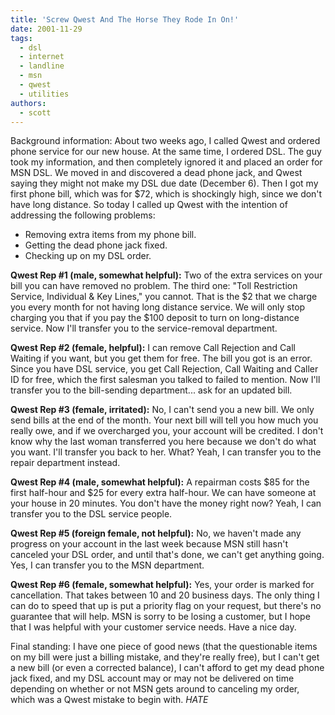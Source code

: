 ```yaml
---
title: 'Screw Qwest And The Horse They Rode In On!'
date: 2001-11-29
tags:
  - dsl
  - internet
  - landline
  - msn
  - qwest
  - utilities
authors:
  - scott
---
```


Background information: About two weeks ago, I called Qwest and ordered phone service for our new house. At the same time, I ordered DSL. The guy took my information, and then completely ignored it and placed an order for MSN DSL. We moved in and discovered a dead phone jack, and Qwest saying they might not make my DSL due date (December 6). Then I got my first phone bill, which was for $72, which is shockingly high, since we don't have long distance. So today I called up Qwest with the intention of addressing the following problems:

- Removing extra items from my phone bill.
- Getting the dead phone jack fixed.
- Checking up on my DSL order.

**Qwest Rep #1 (male, somewhat helpful):** Two of the extra services on your bill you can have removed no problem. The third one: "Toll Restriction Service, Individual & Key Lines," you cannot. That is the $2 that we charge you every month for not having long distance service. We will only stop charging you that if you pay the $100 deposit to turn on long-distance service. Now I'll transfer you to the service-removal department.

**Qwest Rep #2 (female, helpful):** I can remove Call Rejection and Call Waiting if you want, but you get them for free. The bill you got is an error. Since you have DSL service, you get Call Rejection, Call Waiting and Caller ID for free, which the first salesman you talked to failed to mention. Now I'll transfer you to the bill-sending department... ask for an updated bill.

**Qwest Rep #3 (female, irritated):** No, I can't send you a new bill. We only send bills at the end of the month. Your next bill will tell you how much you really owe, and if we overcharged you, your account will be credited. I don't know why the last woman transferred you here because we don't do what you want. I'll transfer you back to her. What? Yeah, I can transfer you to the repair department instead.

**Qwest Rep #4 (male, somewhat helpful):** A repairman costs $85 for the first half-hour and $25 for every extra half-hour. We can have someone at your house in 20 minutes. You don't have the money right now? Yeah, I can transfer you to the DSL service people.

**Qwest Rep #5 (foreign female, not helpful):** No, we haven't made any progress on your account in the last week because MSN still hasn't canceled your DSL order, and until that's done, we can't get anything going. Yes, I can transfer you to the MSN department.

**Qwest Rep #6 (female, somewhat helpful):** Yes, your order is marked for cancellation. That takes between 10 and 20 business days. The only thing I can do to speed that up is put a priority flag on your request, but there's no guarantee that will help. MSN is sorry to be losing a customer, but I hope that I was helpful with your customer service needs. Have a nice day.

Final standing: I have one piece of good news (that the questionable items on my bill were just a billing mistake, and they're really free), but I can't get a new bill (or even a corrected balance), I can't afford to get my dead phone jack fixed, and my DSL account may or may not be delivered on time depending on whether or not MSN gets around to canceling my order, which was a Qwest mistake to begin with. _HATE_
